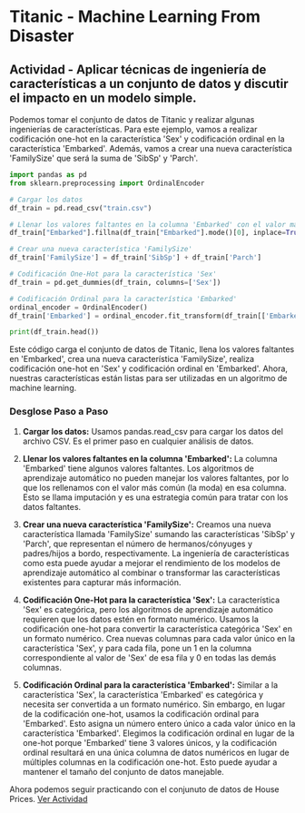 # Titanic - Machine Learning From Disaster

## Actividad - Aplicar técnicas de ingeniería de características a un conjunto de datos y discutir el impacto en un modelo simple.

Podemos tomar el conjunto de datos de Titanic y realizar algunas ingenierías de características. Para este ejemplo, vamos a realizar codificación one-hot en la característica 'Sex' y codificación ordinal en la característica 'Embarked'. Además, vamos a crear una nueva característica 'FamilySize' que será la suma de 'SibSp' y 'Parch'.

```python
import pandas as pd
from sklearn.preprocessing import OrdinalEncoder

# Cargar los datos
df_train = pd.read_csv("train.csv")

# Llenar los valores faltantes en la columna 'Embarked' con el valor más común
df_train["Embarked"].fillna(df_train["Embarked"].mode()[0], inplace=True)

# Crear una nueva característica 'FamilySize'
df_train['FamilySize'] = df_train['SibSp'] + df_train['Parch']

# Codificación One-Hot para la característica 'Sex'
df_train = pd.get_dummies(df_train, columns=['Sex'])

# Codificación Ordinal para la característica 'Embarked'
ordinal_encoder = OrdinalEncoder()
df_train['Embarked'] = ordinal_encoder.fit_transform(df_train[['Embarked']])

print(df_train.head())
```

Este código carga el conjunto de datos de Titanic, llena los valores faltantes en 'Embarked', crea una nueva característica 'FamilySize', realiza codificación one-hot en 'Sex' y codificación ordinal en 'Embarked'. Ahora, nuestras características están listas para ser utilizadas en un algoritmo de machine learning.

### Desglose Paso a Paso
1. **Cargar los datos:** Usamos pandas.read_csv para cargar los datos del archivo CSV. Es el primer paso en cualquier análisis de datos.

2. **Llenar los valores faltantes en la columna 'Embarked':** La columna 'Embarked' tiene algunos valores faltantes. Los algoritmos de aprendizaje automático no pueden manejar los valores faltantes, por lo que los rellenamos con el valor más común (la moda) en esa columna. Esto se llama imputación y es una estrategia común para tratar con los datos faltantes.

3. **Crear una nueva característica 'FamilySize':** Creamos una nueva característica llamada 'FamilySize' sumando las características 'SibSp' y 'Parch', que representan el número de hermanos/cónyuges y padres/hijos a bordo, respectivamente. La ingeniería de características como esta puede ayudar a mejorar el rendimiento de los modelos de aprendizaje automático al combinar o transformar las características existentes para capturar más información.

4. **Codificación One-Hot para la característica 'Sex':** La característica 'Sex' es categórica, pero los algoritmos de aprendizaje automático requieren que los datos estén en formato numérico. Usamos la codificación one-hot para convertir la característica categórica 'Sex' en un formato numérico. Crea nuevas columnas para cada valor único en la característica 'Sex', y para cada fila, pone un 1 en la columna correspondiente al valor de 'Sex' de esa fila y 0 en todas las demás columnas.

5. **Codificación Ordinal para la característica 'Embarked':** Similar a la característica 'Sex', la característica 'Embarked' es categórica y necesita ser convertida a un formato numérico. Sin embargo, en lugar de la codificación one-hot, usamos la codificación ordinal para 'Embarked'. Esto asigna un número entero único a cada valor único en la característica 'Embarked'. Elegimos la codificación ordinal en lugar de la one-hot porque 'Embarked' tiene 3 valores únicos, y la codificación ordinal resultará en una única columna de datos numéricos en lugar de múltiples columnas en la codificación one-hot. Esto puede ayudar a mantener el tamaño del conjunto de datos manejable.


Ahora podemos seguir practicando con el conjunuto de datos de House Prices.
[Ver Actividad](https://github.com/apholdings/Ciencia_de_Datos_con_Python/tree/main/7%29%20Ingenieria%20de%20Caracteristicas/House%20Prices%20-%20Advanced%20Regression%20Techniques)